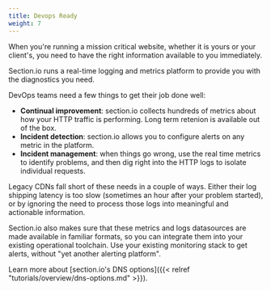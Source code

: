 ```yaml
---
title: Devops Ready
weight: 7
---
```


When you're running a mission critical website, whether it is yours or your client's, you need to have the right information available to you immediately.

Section.io runs a real-time logging and metrics platform to provide you with the diagnostics you need.

DevOps teams need a few things to get their job done well:

* **Continual improvement**: section.io collects hundreds of metrics about how your HTTP traffic is performing. Long term retenion is available out of the box.
* **Incident detection**: section.io allows you to configure alerts on any metric in the platform.
* **Incident management**: when things go wrong, use the real time metrics to identify problems, and then dig right into the HTTP logs to isolate individual requests.

Legacy CDNs fall short of these needs in a couple of ways. Either their log shipping latency is too slow (sometimes an hour after your problem started), or by ignoring the need to process those logs into meaningful and actionable information.

Section.io also makes sure that these metrics and logs datasources are made available in familiar formats, so you can integrate them into your existing operational toolchain. Use your existing monitoring stack to get alerts, without "yet another alerting platform".

Learn more about [section.io's DNS options]({{< relref "tutorials/overview/dns-options.md" >}}).